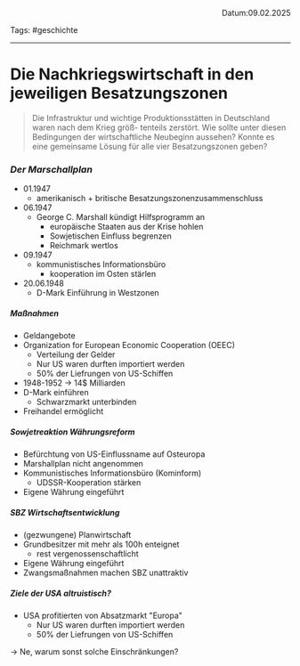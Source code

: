 <p align="right">Datum:09.02.2025</p>

Tags: #geschichte 

---

# Die Nachkriegswirtschaft in den jeweiligen Besatzungszonen

> Die Infrastruktur und wichtige Produktionsstätten in Deutschland waren nach dem Krieg größ-
tenteils zerstört. Wie sollte unter diesen Bedingungen der wirtschaftliche Neubeginn aussehen?
Konnte es eine gemeinsame Lösung für alle vier Besatzungszonen geben?

### _Der Marschallplan_ 
- 01.1947
	- amerikanisch + britische Besatzungszonenzusammenschluss
- 06.1947
	- George C. Marshall kündigt Hilfsprogramm an
		- europäische Staaten aus der Krise hohlen
		- Sowjetischen Einfluss begrenzen
		- Reichmark wertlos
- 09.1947
	- kommunistisches Informationsbüro
		- kooperation im Osten stärlen
- 20.06.1948
	- D-Mark Einführung in Westzonen

##### Maßnahmen
- Geldangebote
- Organization for European Economic Cooperation (OEEC)
	- Verteilung der Gelder
	- Nur US waren durften importiert werden
	- 50% der Liefrungen von US-Schiffen
- 1948-1952 -> 14$ Milliarden 
- D-Mark einführen
	- Schwarzmarkt unterbinden
- Freihandel ermöglicht

##### Sowjetreaktion Währungsreform
- Befürchtung von US-Einflussname auf Osteuropa
- Marshallplan nicht angenommen
- Kommunistisches Informationsbüro (Kominform)
	- UDSSR-Kooperation stärken
- Eigene Währung eingeführt

##### SBZ Wirtschaftsentwicklung
- (gezwungene) Planwirtschaft
- Grundbesitzer mit mehr als 100h enteignet
	- rest vergenossenschaftlicht
- Eigene Währung eingeführt
- Zwangsmaßnahmen machen SBZ unattraktiv


##### Ziele der USA altruistisch?
- USA profitierten von Absatzmarkt "Europa"
	- Nur US waren durften importiert werden
	- 50% der Liefrungen von US-Schiffen

-> Ne, warum sonst solche Einschränkungen?
